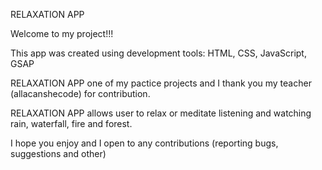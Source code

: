 RELAXATION APP<sr>

Welcome to my project!!!<sr>

This app was created using development tools: HTML, CSS, JavaScript, GSAP<sr>

RELAXATION APP one of my pactice projects and I thank you my teacher (allacanshecode) for contribution.<sr>

RELAXATION APP allows user to relax or meditate listening and watching rain, waterfall, fire and forest.<sr>

I hope you enjoy and I open to any contributions (reporting bugs, suggestions and other)
